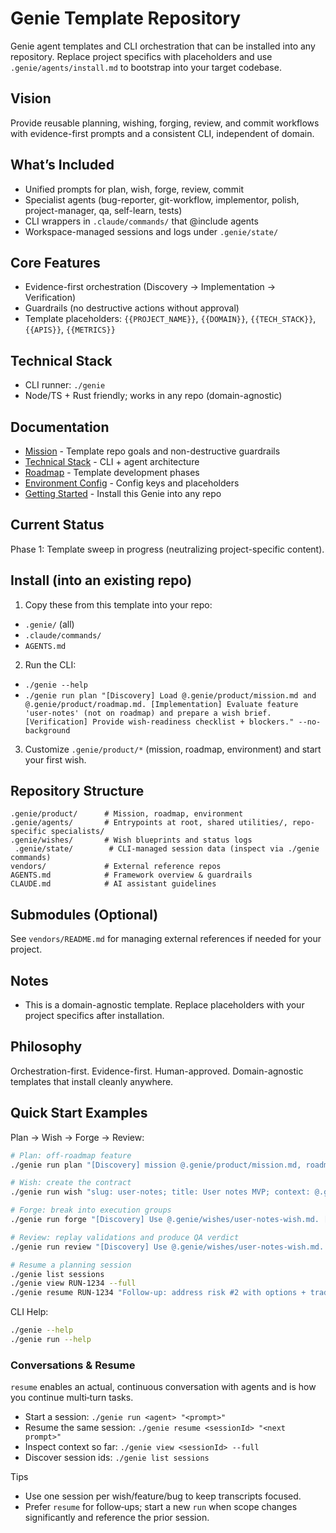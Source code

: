 # Genie Template Repository

Genie agent templates and CLI orchestration that can be installed into any repository. Replace project specifics with placeholders and use `.genie/agents/install.md` to bootstrap into your target codebase.

## Vision

Provide reusable planning, wishing, forging, review, and commit workflows with evidence-first prompts and a consistent CLI, independent of domain.

## What’s Included

- Unified prompts for plan, wish, forge, review, commit
- Specialist agents (bug-reporter, git-workflow, implementor, polish, project-manager, qa, self-learn, tests)
- CLI wrappers in `.claude/commands/` that @include agents
- Workspace-managed sessions and logs under `.genie/state/`

## Core Features

- Evidence-first orchestration (Discovery → Implementation → Verification)
- Guardrails (no destructive actions without approval)
- Template placeholders: `{{PROJECT_NAME}}`, `{{DOMAIN}}`, `{{TECH_STACK}}`, `{{APIS}}`, `{{METRICS}}`

## Technical Stack

- CLI runner: `./genie`
- Node/TS + Rust friendly; works in any repo (domain-agnostic)

## Documentation

- [Mission](.genie/product/mission.md) - Template repo goals and non-destructive guardrails
- [Technical Stack](.genie/product/tech-stack.md) - CLI + agent architecture
- [Roadmap](.genie/product/roadmap.md) - Template development phases
- [Environment Config](.genie/product/environment.md) - Config keys and placeholders
- [Getting Started](.genie/guides/getting-started.md) - Install this Genie into any repo

## Current Status

Phase 1: Template sweep in progress (neutralizing project-specific content).

## Install (into an existing repo)

1) Copy these from this template into your repo:
- `.genie/` (all)
- `.claude/commands/`
- `AGENTS.md`

2) Run the CLI:
- `./genie --help`
- `./genie run plan "[Discovery] Load @.genie/product/mission.md and @.genie/product/roadmap.md. [Implementation] Evaluate feature 'user-notes' (not on roadmap) and prepare a wish brief. [Verification] Provide wish-readiness checklist + blockers." --no-background`

3) Customize `.genie/product/*` (mission, roadmap, environment) and start your first wish.

## Repository Structure

```
.genie/product/      # Mission, roadmap, environment
.genie/agents/       # Entrypoints at root, shared utilities/, repo-specific specialists/
.genie/wishes/       # Wish blueprints and status logs
 .genie/state/        # CLI-managed session data (inspect via ./genie commands)
vendors/             # External reference repos
AGENTS.md            # Framework overview & guardrails
CLAUDE.md            # AI assistant guidelines
```

## Submodules (Optional)

See `vendors/README.md` for managing external references if needed for your project.

## Notes

- This is a domain-agnostic template. Replace placeholders with your project specifics after installation.

## Philosophy

Orchestration-first. Evidence-first. Human-approved. Domain-agnostic templates that install cleanly anywhere.

## Quick Start Examples

Plan → Wish → Forge → Review:
```bash
# Plan: off-roadmap feature
./genie run plan "[Discovery] mission @.genie/product/mission.md, roadmap @.genie/product/roadmap.md. [Implementation] Assess 'user-notes' scope + risks; prepare wish brief. [Verification] Wish readiness + blockers."

# Wish: create the contract
./genie run wish "slug: user-notes; title: User notes MVP; context: @.genie/product/mission.md, @.genie/product/tech-stack.md; <spec_contract> { deliverables, acceptance, risks }"

# Forge: break into execution groups
./genie run forge "[Discovery] Use @.genie/wishes/user-notes-wish.md. [Implementation] Execution groups + commands. [Verification] Validation hooks + evidence paths."

# Review: replay validations and produce QA verdict
./genie run review "[Discovery] Use @.genie/wishes/user-notes-wish.md. [Implementation] Replay checks. [Verification] QA verdict + follow-ups."

# Resume a planning session
./genie list sessions
./genie view RUN-1234 --full
./genie resume RUN-1234 "Follow-up: address risk #2 with options + trade-offs."
```

CLI Help:
```bash
./genie --help
./genie run --help
```

### Conversations & Resume
`resume` enables an actual, continuous conversation with agents and is how you continue multi‑turn tasks.

- Start a session: `./genie run <agent> "<prompt>"`
- Resume the same session: `./genie resume <sessionId> "<next prompt>"`
- Inspect context so far: `./genie view <sessionId> --full`
- Discover session ids: `./genie list sessions`

Tips
- Use one session per wish/feature/bug to keep transcripts focused.
- Prefer `resume` for follow‑ups; start a new `run` when scope changes significantly and reference the prior session.
